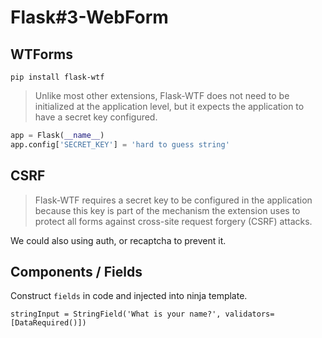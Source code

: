 # Flask#3-WebForm

## WTForms
`pip install flask-wtf`

> Unlike most other extensions, Flask-WTF does not need to be initialized at the application level, but it expects the application to have a secret key configured.

```py
app = Flask(__name__)
app.config['SECRET_KEY'] = 'hard to guess string'
```

## CSRF

> Flask-WTF requires a secret key to be configured in the application because this key is part of the mechanism the extension uses to protect all forms against cross-site request forgery (CSRF) attacks.

We could also using auth, or recaptcha to prevent it.

## Components / Fields

Construct `fields` in code and injected into ninja template.

`stringInput = StringField('What is your name?', validators=[DataRequired()])`